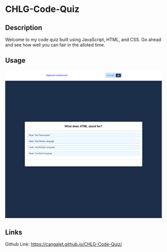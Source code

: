 # CHLG-Code-Quiz

## Description

Welcome to my code quiz built using JavaScript, HTML, and CSS.  Go ahead and see how well you can fair in the alloted time.


## Usage

![screenshot](assets/screenshot.png)

## Links

Github Link: https://cangalet.github.io/CHLG-Code-Quiz/